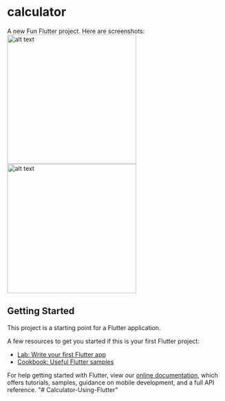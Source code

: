# calculator

A new Fun Flutter project.
Here are screenshots:
<br>
<img src="https://user-images.githubusercontent.com/46238989/154849416-e1bb2b78-e49b-4b81-9670-6b973570f57c.jpg" alt="alt text" width="300">
<img src="https://user-images.githubusercontent.com/46238989/154849417-14674dde-7c7e-44f6-8e1c-3878a8f55955.jpg" alt="alt text" width="300">

## Getting Started

This project is a starting point for a Flutter application.

A few resources to get you started if this is your first Flutter project:

- [Lab: Write your first Flutter app](https://flutter.dev/docs/get-started/codelab)
- [Cookbook: Useful Flutter samples](https://flutter.dev/docs/cookbook)

For help getting started with Flutter, view our
[online documentation](https://flutter.dev/docs), which offers tutorials,
samples, guidance on mobile development, and a full API reference.
"# Calculator-Using-Flutter" 
